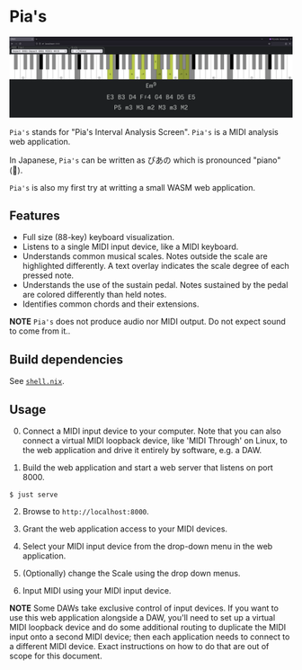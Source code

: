 # Pia's

![Web application showing a musical keyboard with some notes highlighted](./images/screenshot.png)

`Pia's` stands for "Pia's Interval Analysis Screen". `Pia's` is a MIDI analysis web application. 

In Japanese, `Pia's` can be written as ぴあの which is pronounced "piano" (🎹).

`Pia's` is also my first try at writting a small WASM web application.

## Features

- Full size (88-key) keyboard visualization.
- Listens to a single MIDI input device, like a MIDI keyboard.
- Understands common musical scales. Notes outside the scale are highlighted differently. A text overlay indicates the scale degree of each pressed note.
- Understands the use of the sustain pedal. Notes sustained by the pedal are colored differently than held notes.
- Identifies common chords and their extensions.

**NOTE** `Pia's` does not produce audio nor MIDI output. Do not expect sound to come from it..

## Build dependencies

See [`shell.nix`](./shell.nix).

## Usage

0. Connect a MIDI input device to your computer. Note that you can also connect a virtual MIDI loopback device, like 'MIDI Through' on Linux, to the web application and drive it entirely by software, e.g. a DAW.

1. Build the web application and start a web server that listens on port 8000.

``` console
$ just serve
```


2. Browse to `http://localhost:8000`.

3. Grant the web application access to your MIDI devices.

4. Select your MIDI input device from the drop-down menu in the web application.

5. (Optionally) change the Scale using the drop down menus.

6. Input MIDI using your MIDI input device.

**NOTE** Some DAWs take exclusive control of input devices. If you want to use this web application alongside a DAW, you'll need to set up a virtual MIDI loopback device and do some additional routing to duplicate the MIDI input onto a second MIDI device; then each application needs to connect to a different MIDI device. Exact instructions on how to do that are out of scope for this document.
